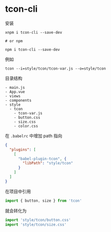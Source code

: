 # tcon-cli

安装

```
xnpm i tcon-cli --save-dev

# or npm

npm i tcon-cli --save-dev
```

例如

```
tcon --i=style/tcon/tcon-var.js --o=style/tcon
```

目录结构

```
- main.js
- App.vue
- views
- components
- style
  - tcon
    - tcon-var.js
    - button.css
    - size.css
    - color.css
```

在 `.babelrc` 中增加 path 指向

```json
{
  "plugins": [
    [
      "babel-plugin-tcon", {
        "libPath": "style/tcon" 
      }
    ]
  ]
}
```

在项目中引用

```js
import { button, size } from 'tcon'
```

就会转化为

```js
import 'style/tcon/button.css'
import 'style/tcon/size.css'
```
